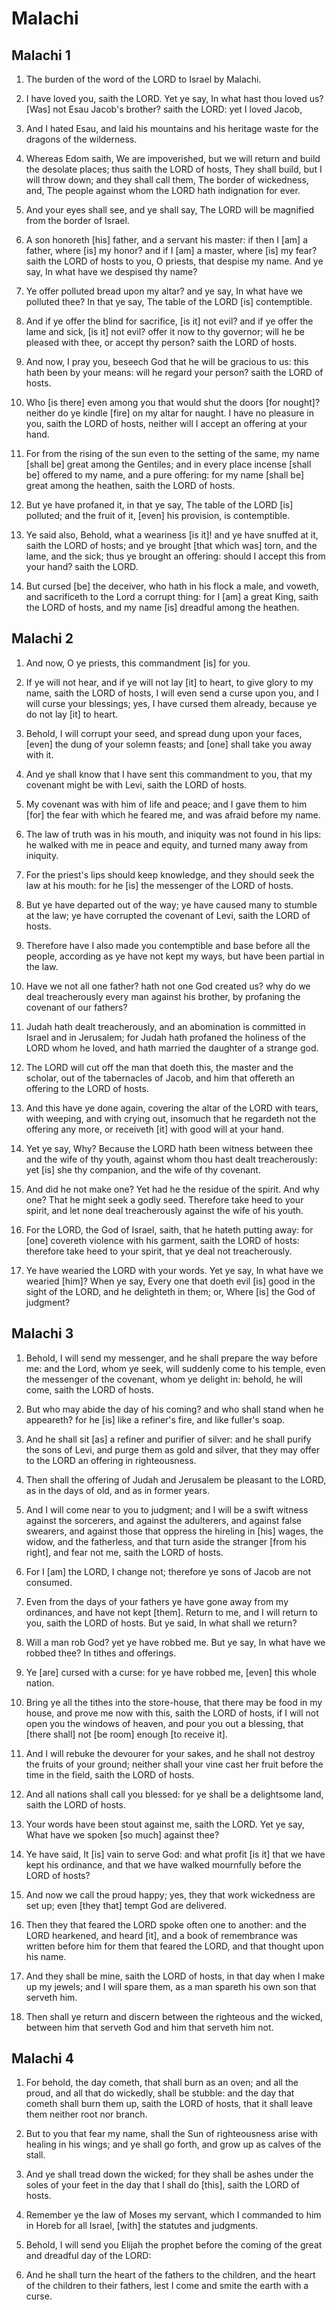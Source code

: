 # Malachi

## Malachi 1

1. The burden of the word of the LORD to Israel by Malachi.

2. I have loved you, saith the LORD. Yet ye say, In what hast thou loved us? [Was] not Esau Jacob's brother? saith the LORD: yet I loved Jacob,

3. And I hated Esau, and laid his mountains and his heritage waste for the dragons of the wilderness.

4. Whereas Edom saith, We are impoverished, but we will return and build the desolate places; thus saith the LORD of hosts, They shall build, but I will throw down; and they shall call them, The border of wickedness, and, The people against whom the LORD hath indignation for ever.

5. And your eyes shall see, and ye shall say, The LORD will be magnified from the border of Israel.

6. A son honoreth [his] father, and a servant his master: if then I [am] a father, where [is] my honor? and if I [am] a master, where [is] my fear? saith the LORD of hosts to you, O priests, that despise my name. And ye say, In what have we despised thy name?

7. Ye offer polluted bread upon my altar? and ye say, In what have we polluted thee? In that ye say, The table of the LORD [is] contemptible.

8. And if ye offer the blind for sacrifice, [is it] not evil? and if ye offer the lame and sick, [is it] not evil? offer it now to thy governor; will he be pleased with thee, or accept thy person? saith the LORD of hosts.

9. And now, I pray you, beseech God that he will be gracious to us: this hath been by your means: will he regard your person? saith the LORD of hosts.

10. Who [is there] even among you that would shut the doors [for nought]? neither do ye kindle [fire] on my altar for naught. I have no pleasure in you, saith the LORD of hosts, neither will I accept an offering at your hand.

11. For from the rising of the sun even to the setting of the same, my name [shall be] great among the Gentiles; and in every place incense [shall be] offered to my name, and a pure offering: for my name [shall be] great among the heathen, saith the LORD of hosts.

12. But ye have profaned it, in that ye say, The table of the LORD [is] polluted; and the fruit of it, [even] his provision, is contemptible.

13. Ye said also, Behold, what a weariness [is it]! and ye have snuffed at it, saith the LORD of hosts; and ye brought [that which was] torn, and the lame, and the sick; thus ye brought an offering: should I accept this from your hand? saith the LORD.

14. But cursed [be] the deceiver, who hath in his flock a male, and voweth, and sacrificeth to the Lord a corrupt thing: for I [am] a great King, saith the LORD of hosts, and my name [is] dreadful among the heathen.

## Malachi 2

1. And now, O ye priests, this commandment [is] for you.

2. If ye will not hear, and if ye will not lay [it] to heart, to give glory to my name, saith the LORD of hosts, I will even send a curse upon you, and I will curse your blessings; yes, I have cursed them already, because ye do not lay [it] to heart.

3. Behold, I will corrupt your seed, and spread dung upon your faces, [even] the dung of your solemn feasts; and [one] shall take you away with it.

4. And ye shall know that I have sent this commandment to you, that my covenant might be with Levi, saith the LORD of hosts.

5. My covenant was with him of life and peace; and I gave them to him [for] the fear with which he feared me, and was afraid before my name.

6. The law of truth was in his mouth, and iniquity was not found in his lips: he walked with me in peace and equity, and turned many away from iniquity.

7. For the priest's lips should keep knowledge, and they should seek the law at his mouth: for he [is] the messenger of the LORD of hosts.

8. But ye have departed out of the way; ye have caused many to stumble at the law; ye have corrupted the covenant of Levi, saith the LORD of hosts.

9. Therefore have I also made you contemptible and base before all the people, according as ye have not kept my ways, but have been partial in the law.

10. Have we not all one father? hath not one God created us? why do we deal treacherously every man against his brother, by profaning the covenant of our fathers?

11. Judah hath dealt treacherously, and an abomination is committed in Israel and in Jerusalem; for Judah hath profaned the holiness of the LORD whom he loved, and hath married the daughter of a strange god.

12. The LORD will cut off the man that doeth this, the master and the scholar, out of the tabernacles of Jacob, and him that offereth an offering to the LORD of hosts.

13. And this have ye done again, covering the altar of the LORD with tears, with weeping, and with crying out, insomuch that he regardeth not the offering any more, or receiveth [it] with good will at your hand.

14. Yet ye say, Why? Because the LORD hath been witness between thee and the wife of thy youth, against whom thou hast dealt treacherously: yet [is] she thy companion, and the wife of thy covenant.

15. And did he not make one? Yet had he the residue of the spirit. And why one? That he might seek a godly seed. Therefore take heed to your spirit, and let none deal treacherously against the wife of his youth.

16. For the LORD, the God of Israel, saith, that he hateth putting away: for [one] covereth violence with his garment, saith the LORD of hosts: therefore take heed to your spirit, that ye deal not treacherously.

17. Ye have wearied the LORD with your words. Yet ye say, In what have we wearied [him]? When ye say, Every one that doeth evil [is] good in the sight of the LORD, and he delighteth in them; or, Where [is] the God of judgment?

## Malachi 3

1. Behold, I will send my messenger, and he shall prepare the way before me: and the Lord, whom ye seek, will suddenly come to his temple, even the messenger of the covenant, whom ye delight in: behold, he will come, saith the LORD of hosts.

2. But who may abide the day of his coming? and who shall stand when he appeareth? for he [is] like a refiner's fire, and like fuller's soap.

3. And he shall sit [as] a refiner and purifier of silver: and he shall purify the sons of Levi, and purge them as gold and silver, that they may offer to the LORD an offering in righteousness.

4. Then shall the offering of Judah and Jerusalem be pleasant to the LORD, as in the days of old, and as in former years.

5. And I will come near to you to judgment; and I will be a swift witness against the sorcerers, and against the adulterers, and against false swearers, and against those that oppress the hireling in [his] wages, the widow, and the fatherless, and that turn aside the stranger [from his right], and fear not me, saith the LORD of hosts.

6. For I [am] the LORD, I change not; therefore ye sons of Jacob are not consumed.

7. Even from the days of your fathers ye have gone away from my ordinances, and have not kept [them]. Return to me, and I will return to you, saith the LORD of hosts. But ye said, In what shall we return?

8. Will a man rob God? yet ye have robbed me. But ye say, In what have we robbed thee? In tithes and offerings.

9. Ye [are] cursed with a curse: for ye have robbed me, [even] this whole nation.

10. Bring ye all the tithes into the store-house, that there may be food in my house, and prove me now with this, saith the LORD of hosts, if I will not open you the windows of heaven, and pour you out a blessing, that [there shall] not [be room] enough [to receive it].

11. And I will rebuke the devourer for your sakes, and he shall not destroy the fruits of your ground; neither shall your vine cast her fruit before the time in the field, saith the LORD of hosts.

12. And all nations shall call you blessed: for ye shall be a delightsome land, saith the LORD of hosts.

13. Your words have been stout against me, saith the LORD. Yet ye say, What have we spoken [so much] against thee?

14. Ye have said, It [is] vain to serve God: and what profit [is it] that we have kept his ordinance, and that we have walked mournfully before the LORD of hosts?

15. And now we call the proud happy; yes, they that work wickedness are set up; even [they that] tempt God are delivered.

16. Then they that feared the LORD spoke often one to another: and the LORD hearkened, and heard [it], and a book of remembrance was written before him for them that feared the LORD, and that thought upon his name.

17. And they shall be mine, saith the LORD of hosts, in that day when I make up my jewels; and I will spare them, as a man spareth his own son that serveth him.

18. Then shall ye return and discern between the righteous and the wicked, between him that serveth God and him that serveth him not.

## Malachi 4

1. For behold, the day cometh, that shall burn as an oven; and all the proud, and all that do wickedly, shall be stubble: and the day that cometh shall burn them up, saith the LORD of hosts, that it shall leave them neither root nor branch.

2. But to you that fear my name, shall the Sun of righteousness arise with healing in his wings; and ye shall go forth, and grow up as calves of the stall.

3. And ye shall tread down the wicked; for they shall be ashes under the soles of your feet in the day that I shall do [this], saith the LORD of hosts.

4. Remember ye the law of Moses my servant, which I commanded to him in Horeb for all Israel, [with] the statutes and judgments.

5. Behold, I will send you Elijah the prophet before the coming of the great and dreadful day of the LORD:

6. And he shall turn the heart of the fathers to the children, and the heart of the children to their fathers, lest I come and smite the earth with a curse.